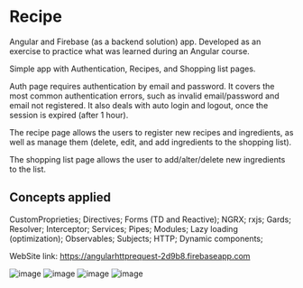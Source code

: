 # Recipe

Angular and Firebase (as a backend solution) app. Developed as an exercise to practice what was learned during an Angular course. 

Simple app with Authentication, Recipes, and Shopping list pages.

Auth page requires authentication by email and password. It covers the most common authentication errors, such as invalid email/password and email not registered.
It also deals with auto login and logout, once the session is expired (after 1 hour).

The recipe page allows the users to register new recipes and ingredients, as well as manage them (delete, edit, and add ingredients to the shopping list).

The shopping list page allows the user to add/alter/delete new ingredients to the list.


## Concepts applied
CustomProprieties;
Directives;
Forms (TD and Reactive);
NGRX;
rxjs;
Gards;
Resolver;
Interceptor;
Services;
Pipes;
Modules;
Lazy loading (optimization);
Observables;
Subjects;
HTTP;
Dynamic components;



WebSite link: https://angularhttprequest-2d9b8.firebaseapp.com

![image](https://user-images.githubusercontent.com/90009567/221364306-3fd6b3f9-5617-46c1-b572-88f3bde18af6.png)
![image](https://user-images.githubusercontent.com/90009567/221365034-e8cfe9f6-b102-44a0-bf25-08e623ed82bd.png)
![image](https://user-images.githubusercontent.com/90009567/221365060-ed8ca041-a461-4c06-9a72-5a40768dda5e.png)
![image](https://user-images.githubusercontent.com/90009567/221365072-5c21f38f-b9d3-43be-a81c-97c6dbca330d.png)

